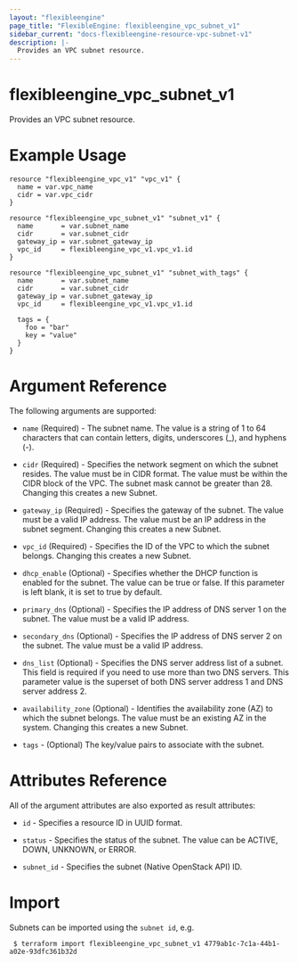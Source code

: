 ```yaml
---
layout: "flexibleengine"
page_title: "FlexibleEngine: flexibleengine_vpc_subnet_v1"
sidebar_current: "docs-flexibleengine-resource-vpc-subnet-v1"
description: |-
  Provides an VPC subnet resource.
---
```


# flexibleengine_vpc_subnet_v1

Provides an VPC subnet resource.

# Example Usage

```hcl
resource "flexibleengine_vpc_v1" "vpc_v1" {
  name = var.vpc_name
  cidr = var.vpc_cidr
}

resource "flexibleengine_vpc_subnet_v1" "subnet_v1" {
  name       = var.subnet_name
  cidr       = var.subnet_cidr
  gateway_ip = var.subnet_gateway_ip
  vpc_id     = flexibleengine_vpc_v1.vpc_v1.id
}

resource "flexibleengine_vpc_subnet_v1" "subnet_with_tags" {
  name       = var.subnet_name
  cidr       = var.subnet_cidr
  gateway_ip = var.subnet_gateway_ip
  vpc_id     = flexibleengine_vpc_v1.vpc_v1.id

  tags = {
    foo = "bar"
    key = "value"
  }
}
```

# Argument Reference

The following arguments are supported:

* `name` (Required) - The subnet name. The value is a string of 1 to 64 characters that can contain letters, digits, underscores (_), and hyphens (-).

* `cidr` (Required) - Specifies the network segment on which the subnet resides. The value must be in CIDR format. The value must be within the CIDR block of the VPC. The subnet mask cannot be greater than 28. Changing this creates a new Subnet.

* `gateway_ip` (Required) - Specifies the gateway of the subnet. The value must be a valid IP address. The value must be an IP address in the subnet segment. Changing this creates a new Subnet.

* `vpc_id` (Required) - Specifies the ID of the VPC to which the subnet belongs. Changing this creates a new Subnet.

* `dhcp_enable` (Optional) - Specifies whether the DHCP function is enabled for the subnet. The value can be true or false. If this parameter is left blank, it is set to true by default.

* `primary_dns` (Optional) - Specifies the IP address of DNS server 1 on the subnet. The value must be a valid IP address.

* `secondary_dns` (Optional) - Specifies the IP address of DNS server 2 on the subnet. The value must be a valid IP address.

* `dns_list` (Optional) - Specifies the DNS server address list of a subnet. This field is required if you need to use more than two DNS servers. This parameter value is the superset of both DNS server address 1 and DNS server address 2.

* `availability_zone` (Optional) - Identifies the availability zone (AZ) to which the subnet belongs. The value must be an existing AZ in the system. Changing this creates a new Subnet.

* `tags` - (Optional) The key/value pairs to associate with the subnet.

# Attributes Reference

All of the argument attributes are also exported as
result attributes:

* `id` - Specifies a resource ID in UUID format.
 
* `status` - Specifies the status of the subnet. The value can be ACTIVE, DOWN, UNKNOWN, or ERROR.

* `subnet_id` - Specifies the subnet (Native OpenStack API) ID.

# Import

Subnets can be imported using the `subnet id`, e.g.

```
 $ terraform import flexibleengine_vpc_subnet_v1 4779ab1c-7c1a-44b1-a02e-93dfc361b32d
```
